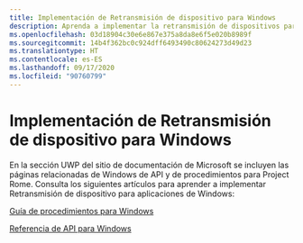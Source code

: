 ```yaml
---
title: Implementación de Retransmisión de dispositivo para Windows
description: Aprenda a implementar la retransmisión de dispositivos para aplicaciones de Windows.
ms.openlocfilehash: 03d18904c30e6e867e375a8da8e6f5e020b8989f
ms.sourcegitcommit: 14b4f362bc0c924dff6493490c80624273d49d23
ms.translationtype: HT
ms.contentlocale: es-ES
ms.lasthandoff: 09/17/2020
ms.locfileid: "90760799"
---
```

# <a name="implementing-device-relay-for-windows"></a>Implementación de Retransmisión de dispositivo para Windows

En la sección UWP del sitio de documentación de Microsoft se incluyen las páginas relacionadas de Windows de API y de procedimientos para Project Rome. Consulta los siguientes artículos para aprender a implementar Retransmisión de dispositivo para aplicaciones de Windows:

[Guía de procedimientos para Windows](https://docs.microsoft.com/windows/uwp/launch-resume/connected-apps-and-devices)

[Referencia de API para Windows](https://docs.microsoft.com/uwp/api/Windows.System.RemoteSystems)